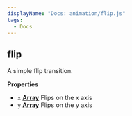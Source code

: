 ```yaml
---
displayName: "Docs: animation/flip.js"
tags: 
  - Docs
---
```


<!-- Generated by documentation.js. Update this documentation by updating the source code. -->

## flip

A simple flip transition.

**Properties**

-   `x` **[Array][1]** Flips on the x axis
-   `y` **[Array][1]** Flips on the y axis

[1]: https://developer.mozilla.org/docs/Web/JavaScript/Reference/Global_Objects/Array

